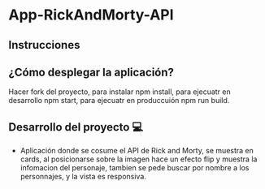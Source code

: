 # App-RickAndMorty-API

## Instrucciones
## ¿Cómo desplegar la aplicación? 

Hacer fork del proyecto, 
para instalar npm install,
para ejecuatr en desarrollo npm start,
para ejecuatr en produccuión npm run build.


## Desarrollo del proyecto 💻


- Aplicación donde se cosume el API de Rick and Morty, se muestra en cards, al posicionarse sobre la imagen hace un efecto flip y muestra la infomacion del 
personaje, tambien se pede buscar por nombre a los personnajes, y la vista es responsiva.


